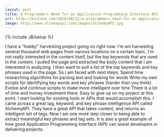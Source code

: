 ```yaml
---
layout: post
title: A Programmers Need for an Application Programming Interface API
url: http://kinlane.com/2010/08/22/a-programmers-need-for-an-application-programming-interface-api/
image: http://www.alchemyapi.com/images/alchemyAPI.jpg
---
```

{% include JB/setup %}
<p>
     I have a "hobby" harvesting project going on right now. I'm am harvesting several thousand web pages from various locations on a certain topic. I'm not really interested in the content itself, but the top keywords that are used in the content. I pulled the page and extracted the body content that I am interested in analyzing. I then want to pull a list of the top keywords and key phrases used in the page. So I am faced with next steps: Spend time researching algorithms for parsing text and looking for words Write my own scripts for identifying key words and key phrases (harder than you think) Evolve and continue scripts to make more intelligent over time There is a lot of time and money investment there. Easy to give up on my project at this point. I start looking for existing tools or APIs that would accomplish this. I came across a great tag, keyword, and key phrase intelligence API called AlchemyAPI. They have a great API that takes content, and returns an intelligent set of tags. Now I am one more step closer to being able to extract meaningful key phrases and tag sets. It is also a great example of how good Application Programming Interface (API) can assist developers in delivering projects.
</p>